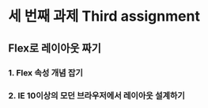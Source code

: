 # 세 번째 과제 Third assignment

## Flex로 레이아웃 짜기

### 1. Flex 속성 개념 잡기
### 2. IE 10이상의 모던 브라우저에서 레이아웃 설계하기
